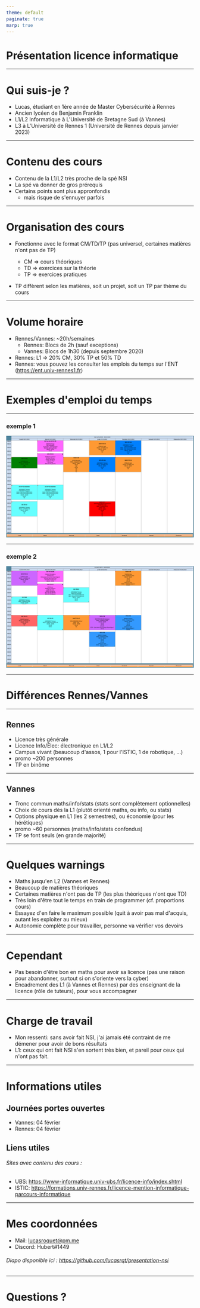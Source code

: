 ```yaml
---
theme: default
paginate: true
marp: true
---
```


# Présentation licence informatique

---

# Qui suis-je ?

 - Lucas, étudiant en 1ère année de Master Cybersécurité à Rennes
 - Ancien lycéen de Benjamin Franklin
 - L1/L2 Informatique à L'Université de Bretagne Sud (à Vannes)
 - L3 à L'Université de Rennes 1 (Université de Rennes depuis janvier 2023)

---

# Contenu des cours

 - Contenu de la L1/L2 très proche de la spé NSI
 - La spé va donner de gros prérequis
 - Certains points sont plus appronfondis
   - mais risque de s'ennuyer parfois

---

# Organisation des cours

 - Fonctionne avec le format CM/TD/TP (pas universel, certaines matières n'ont pas de TP)
     - CM => cours théoriques
     - TD => exercices sur la théorie 
     - TP => exercices pratiques
 
 - TP diffèrent selon les matières, soit un projet, soit un TP par thème du cours

---

# Volume horaire

 - Rennes/Vannes: ~20h/semaines
    - Rennes: Blocs de 2h (sauf exceptions)
    - Vannes: Blocs de 1h30 (depuis septembre 2020)
 - Rennes: L1 => 20% CM, 30% TP et 50% TD
 - Rennes: vous pouvez les consulter les emplois du temps sur l'ENT (https://ent.univ-rennes1.fr)

---

# Exemples d'emploi du temps

---

### exemple 1
![](files/edt1.png)

---

### exemple 2
![](files/edt2.png)

---

# Différences Rennes/Vannes

---

## Rennes
 - Licence très générale
 - Licence Info/Elec: électronique en L1/L2
 - Campus vivant (beaucoup d'assos, 1 pour l'ISTIC, 1 de robotique, ...)
 - promo ~200 personnes
 - TP en binôme

---

## Vannes
 - Tronc commun maths/info/stats (stats sont complètement optionnelles)
 - Choix de cours dès la L1 (plutôt orienté maths, ou info, ou stats)
 - Options physique en L1 (les 2 semestres), ou économie (pour les hérétiques)
 - promo ~60 personnes (maths/info/stats confondus)
 - TP se font seuls (en grande majorité)

---

# Quelques warnings
 - Maths jusqu'en L2 (Vannes et Rennes)
 - Beaucoup de matières théoriques 
 - Certaines matières n'ont pas de TP (les plus théoriques n'ont que TD)
 - Très loin d'être tout le temps en train de programmer (cf. proportions cours)
 - Essayez d'en faire le maximum possible (quit à avoir pas mal d'acquis, autant les exploiter au mieux)
 - Autonomie complète pour travailler, personne va vérifier vos devoirs

---

# Cependant
 - Pas besoin d'être bon en maths pour avoir sa licence (pas une raison pour abandonner, surtout si on s'oriente vers la cyber)
 - Encadrement des L1 (à Vannes et Rennes) par des enseignant de la licence (rôle de tuteurs), pour vous accompagner
 
---

# Charge de travail 

 - Mon ressenti: sans avoir fait NSI, j'ai jamais été contraint de me démener pour avoir de bons résultats
 - L1: ceux qui ont fait NSI s'en sortent très bien, et pareil pour ceux qui n'ont pas fait.

---

# Informations utiles

## Journées portes ouvertes

  - Vannes: 04 février
  - Rennes: 04 février

## Liens utiles

###### Sites avec contenu des cours :
  
  - UBS: https://www-informatique.univ-ubs.fr/licence-info/index.shtml
  - ISTIC: https://formations.univ-rennes.fr/licence-mention-informatique-parcours-informatique


---

# Mes coordonnées

 - Mail: lucasroquet@pm.me
 - Discord: Hubert#1449 

###### Diapo disponible ici : https://github.com/lucasrqt/presentation-nsi

--- 

# Questions ?